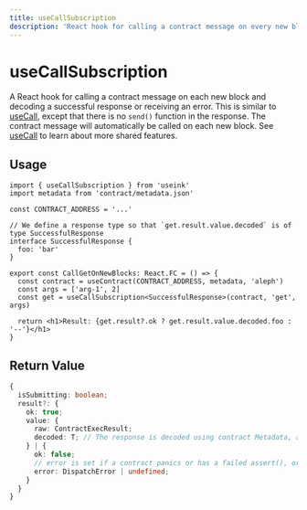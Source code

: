 ```yaml
---
title: useCallSubscription
description: 'React hook for calling a contract message on every new block.'
---
```


# useCallSubscription

A React hook for calling a contract message on each new block and decoding a successful
response or receiving an error. This is similar to
[useCall](/frontend/core/hooks/contracts/use-call), except that there is no `send()`
function in the response. The contract message will automatically be called on each new
block. See [useCall](/frontend/core/hooks/contracts/use-call) to learn about more shared
features.

## Usage

```tsx
import { useCallSubscription } from 'useink'
import metadata from 'contract/metadata.json'

const CONTRACT_ADDRESS = '...'

// We define a response type so that `get.result.value.decoded` is of type SuccessfulResponse
interface SuccessfulResponse {
  foo: 'bar'
}

export const CallGetOnNewBlocks: React.FC = () => {
  const contract = useContract(CONTRACT_ADDRESS, metadata, 'aleph') 
  const args = ['arg-1', 2]
  const get = useCallSubscription<SuccessfulResponse>(contract, 'get', args)

  return <h1>Result: {get.result?.ok ? get.result.value.decoded.foo : '--'}</h1>
}
```

## Return Value

```ts
{
  isSubmitting: boolean;
  result?: {
    ok: true;
    value: {
      raw: ContractExecResult; 
      decoded: T; // The response is decoded using contract Metadata, and of type `T`
    } | {
      ok: false;
      // error is set if a contract panics or has a failed assert(), or some other pallet errors.
      error: DispatchError | undefined; 
    }
  }
}
```